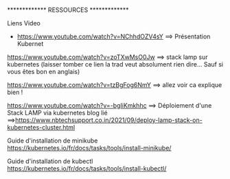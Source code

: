************* RESSOURCES *************

Liens Video 
- https://www.youtube.com/watch?v=NChhdOZV4sY ==> Présentation Kubernet

https://www.youtube.com/watch?v=zoTXwMsO0Jw ==> stack lamp sur kubernetes (laisser tomber ce lien la trad veut absolument rien dire... Sauf si vous êtes bon en anglais)

https://www.youtube.com/watch?v=tzBgFog6NmY ==> allez voir ca explique bien !

https://www.youtube.com/watch?v=-bgIiKmkhhc ==> Déploiement d'une Stack LAMP via kubernetes blog lié ==>https://www.nbtechsupport.co.in/2021/09/deploy-lamp-stack-on-kubernetes-cluster.html

Guide d'installation de minikube
https://kubernetes.io/fr/docs/tasks/tools/install-minikube/

Guide d'installation de kubectl
https://kubernetes.io/fr/docs/tasks/tools/install-kubectl/
